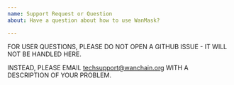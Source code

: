 ```yaml
---
name: Support Request or Question
about: Have a question about how to use WanMask?

---
```


FOR USER QUESTIONS, PLEASE DO NOT OPEN A GITHUB ISSUE - IT WILL NOT BE HANDLED HERE.

INSTEAD, PLEASE EMAIL techsupport@wanchain.org WITH A DESCRIPTION OF YOUR PROBLEM.

